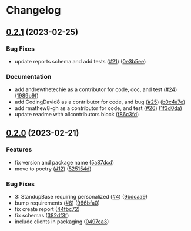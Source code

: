 # Changelog

## [0.2.1](https://github.com/andrewthetechie/geekbot-api-py/compare/v0.2.0...v0.2.1) (2023-02-25)


### Bug Fixes

* update reports schema and add tests ([#21](https://github.com/andrewthetechie/geekbot-api-py/issues/21)) ([0e3b5ee](https://github.com/andrewthetechie/geekbot-api-py/commit/0e3b5eee18fa1c909277579279b5d627bdf7678d))


### Documentation

* add andrewthetechie as a contributor for code, doc, and test ([#24](https://github.com/andrewthetechie/geekbot-api-py/issues/24)) ([1989b9f](https://github.com/andrewthetechie/geekbot-api-py/commit/1989b9f244323b90e9d64226f274e3063076fd0e))
* add CodingDavid8 as a contributor for code, and bug ([#25](https://github.com/andrewthetechie/geekbot-api-py/issues/25)) ([b0c4a7e](https://github.com/andrewthetechie/geekbot-api-py/commit/b0c4a7edc12b0eb7f6faf1473ff4971b66930509))
* add rmathew8-gh as a contributor for code, and test ([#26](https://github.com/andrewthetechie/geekbot-api-py/issues/26)) ([1f3d0da](https://github.com/andrewthetechie/geekbot-api-py/commit/1f3d0da0dbdbd2a6305cc51de89160917a31a8d4))
* update readme with allcontributors block ([f86c3fd](https://github.com/andrewthetechie/geekbot-api-py/commit/f86c3fdc4f6a91259e2b368c86b7174926162fe8))

## [0.2.0](https://github.com/andrewthetechie/geekbot-api-py/compare/v0.1.0...v0.2.0) (2023-02-21)


### Features

* fix version and package name ([5a87dcd](https://github.com/andrewthetechie/geekbot-api-py/commit/5a87dcd6a98e3037d387df8c7107d1bee504e311))
* move to poetry ([#12](https://github.com/andrewthetechie/geekbot-api-py/issues/12)) ([525154d](https://github.com/andrewthetechie/geekbot-api-py/commit/525154d0cc94cdc9569bac6b59d35c3e19d112f5))


### Bug Fixes

* 3: StandupBase requiring personalized ([#4](https://github.com/andrewthetechie/geekbot-api-py/issues/4)) ([9bdcaa9](https://github.com/andrewthetechie/geekbot-api-py/commit/9bdcaa900cf154f9951ca9f055ec924db7d623eb))
* bump requirements ([#6](https://github.com/andrewthetechie/geekbot-api-py/issues/6)) ([966bfa0](https://github.com/andrewthetechie/geekbot-api-py/commit/966bfa0f610fbe6219fe5e209d35e40f16115861))
* fix create report ([44fbc72](https://github.com/andrewthetechie/geekbot-api-py/commit/44fbc725bc0379fd860092a372c27b1abd04ba18))
* fix schemas ([382df3f](https://github.com/andrewthetechie/geekbot-api-py/commit/382df3fe9699ee2feefbeb28c82824378a27959c))
* include clients in packaging ([0497ca3](https://github.com/andrewthetechie/geekbot-api-py/commit/0497ca3d5f7ae2c361d0a91f49fc0baa8689b7f6))
